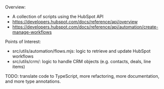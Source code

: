 Overview:
- A collection of scripts using the HubSpot API
-   https://developers.hubspot.com/docs/reference/api/overview
-   https://developers.hubspot.com/docs/reference/api/automation/create-manage-workflows

Points of Interest:
- src/utils/automation/flows.mjs: logic to retrieve and update HubSpot workflows
- src/utils/crm/: logic to handle CRM objects (e.g. contacts, deals, line items)

TODO: translate code to TypeScript, more refactoring, more documentation, and more type annotations.
